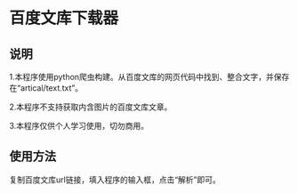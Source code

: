# 百度文库下载器

## 说明
1.本程序使用python爬虫构建。从百度文库的网页代码中找到、整合文字，并保存在“artical/text.txt”。

2.本程序不支持获取内含图片的百度文库文章。

3.本程序仅供个人学习使用，切勿商用。

## 使用方法
复制百度文库url链接，填入程序的输入框，点击“解析”即可。
